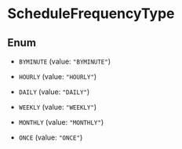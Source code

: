 

# ScheduleFrequencyType

## Enum


* `BYMINUTE` (value: `"BYMINUTE"`)

* `HOURLY` (value: `"HOURLY"`)

* `DAILY` (value: `"DAILY"`)

* `WEEKLY` (value: `"WEEKLY"`)

* `MONTHLY` (value: `"MONTHLY"`)

* `ONCE` (value: `"ONCE"`)



